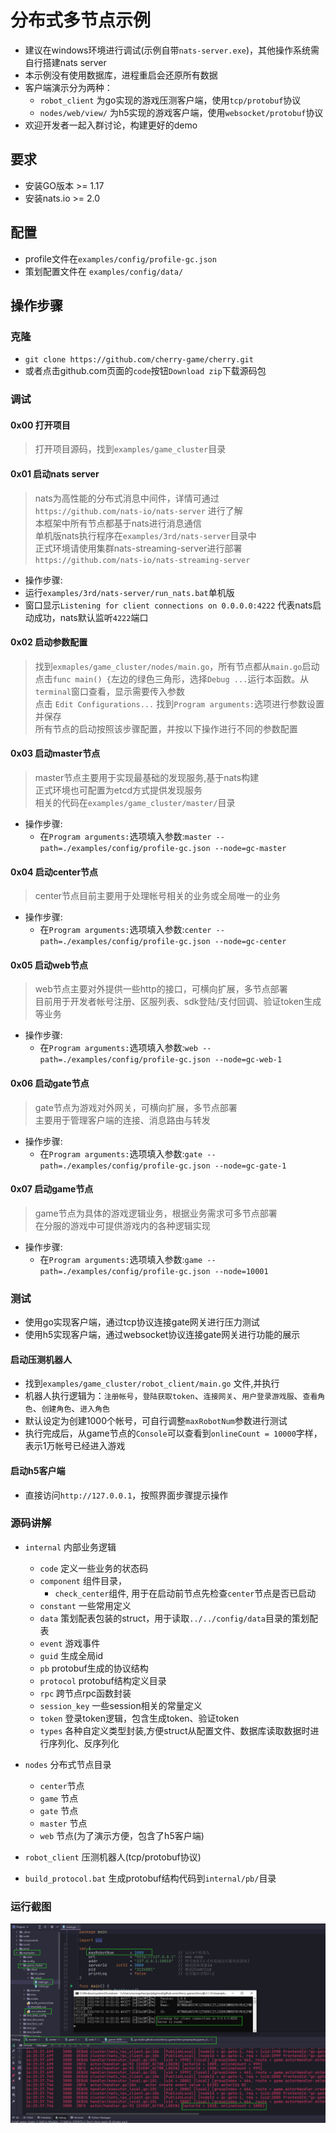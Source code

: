 # 分布式多节点示例

- 建议在windows环境进行调试(示例自带`nats-server.exe`)，其他操作系统需自行搭建nats server
- 本示例没有使用数据库，进程重启会还原所有数据
- 客户端演示分为两种：
    - `robot_client` 为go实现的游戏压测客户端，使用`tcp/protobuf`协议
    - `nodes/web/view/` 为h5实现的游戏客户端，使用`websocket/protobuf`协议
- 欢迎开发者一起入群讨论，构建更好的demo

## 要求

- 安装GO版本 >= 1.17
- 安装nats.io >= 2.0

## 配置

- profile文件在`examples/config/profile-gc.json`
- 策划配置文件在 `examples/config/data/`

## 操作步骤

### 克隆

- `git clone https://github.com/cherry-game/cherry.git`
- 或者点击github.com页面的`code`按钮`Download zip`下载源码包

### 调试

#### 0x00 打开项目

> 打开项目源码，找到`examples/game_cluster`目录

#### 0x01 启动nats server

> nats为高性能的分布式消息中间件，详情可通过`https://github.com/nats-io/nats-server` 进行了解 <br />
> 本框架中所有节点都基于nats进行消息通信 <br />
> 单机版nats执行程序在`examples/3rd/nats-server`目录中 <br />
> 正式环境请使用集群nats-streaming-server进行部署 `https://github.com/nats-io/nats-streaming-server`

- 操作步骤:
- 运行`examples/3rd/nats-server/run_nats.bat`单机版
- 窗口显示`Listening for client connections on 0.0.0.0:4222` 代表nats启动成功，nats默认监听`4222`端口

#### 0x02 启动参数配置

> 找到`exmaples/game_cluster/nodes/main.go`，所有节点都从`main.go`启动 <br />
> 点击`func main() {`左边的绿色三角形，选择`Debug ...`运行本函数。从`terminal`窗口查看，显示需要传入参数 <br />
> 点击 `Edit Configurations...` 找到`Program arguments:`选项进行参数设置并保存  <br />
> 所有节点的启动按照该步骤配置，并按以下操作进行不同的参数配置

#### 0x03 启动master节点

> master节点主要用于实现最基础的发现服务,基于nats构建 <br />
> 正式环境也可配置为etcd方式提供发现服务 <br />
> 相关的代码在`examples/game_cluster/master/`目录

- 操作步骤:
    - 在`Program arguments:`选项填入参数:`master --path=./examples/config/profile-gc.json --node=gc-master`

#### 0x04 启动center节点

> center节点目前主要用于处理帐号相关的业务或全局唯一的业务

- 操作步骤:
    - 在`Program arguments:`选项填入参数:`center --path=./examples/config/profile-gc.json --node=gc-center`

#### 0x05 启动web节点

> web节点主要对外提供一些http的接口，可横向扩展，多节点部署 <br />
> 目前用于开发者帐号注册、区服列表、sdk登陆/支付回调、验证token生成等业务

- 操作步骤:
  - 在`Program arguments:`选项填入参数:`web --path=./examples/config/profile-gc.json --node=gc-web-1`

#### 0x06 启动gate节点

> gate节点为游戏对外网关，可横向扩展，多节点部署 <br />
> 主要用于管理客户端的连接、消息路由与转发

- 操作步骤:
    - 在`Program arguments:`选项填入参数:`gate --path=./examples/config/profile-gc.json --node=gc-gate-1`

#### 0x07 启动game节点

> game节点为具体的游戏逻辑业务，根据业务需求可多节点部署 <br />
> 在分服的游戏中可提供游戏内的各种逻辑实现

- 操作步骤:
    - 在`Program arguments:`选项填入参数:`game --path=./examples/config/profile-gc.json --node=10001`

### 测试

- 使用go实现客户端，通过tcp协议连接gate网关进行压力测试
- 使用h5实现客户端，通过websocket协议连接gate网关进行功能的展示

#### 启动压测机器人

- 找到`examples/game_cluster/robot_client/main.go` 文件,并执行
- 机器人执行逻辑为：`注册帐号`，`登陆获取token`、`连接网关`、`用户登录游戏服`、`查看角色`、`创建角色`、`进入角色`
- 默认设定为创建1000个帐号，可自行调整`maxRobotNum`参数进行测试
- 执行完成后，从game节点的`Console`可以查看到`onlineCount = 10000`字样，表示1万帐号已经进入游戏

#### 启动h5客户端

- 直接访问`http://127.0.0.1`，按照界面步骤提示操作

### 源码讲解

- `internal` 内部业务逻辑
    - `code` 定义一些业务的状态码
    - `component` 组件目录，
        - `check_center`组件, 用于在启动前节点先检查`center`节点是否已启动
    - `constant` 一些常用定义
    - `data` 策划配表包装的struct，用于读取`../../config/data`目录的策划配表
    - `event` 游戏事件
    - `guid` 生成全局id
    - `pb` protobuf生成的协议结构
    - `protocol` protobuf结构定义目录
    - `rpc` 跨节点rpc函数封装
    - `session_key` 一些session相关的常量定义
    - `token` 登录token逻辑，包含生成token、验证token
    - `types` 各种自定义类型封装,方便struct从配置文件、数据库读取数据时进行序列化、反序列化

- `nodes` 分布式节点目录
    - `center`节点
    - `game` 节点
    - `gate` 节点
    - `master` 节点
    - `web` 节点(为了演示方便，包含了h5客户端)
- `robot_client` 压测机器人(tcp/protobuf协议)
- `build_protocol.bat` 生成protobuf结构代码到`internal/pb/`目录

### 运行截图

![screenshot](screenshot.png)